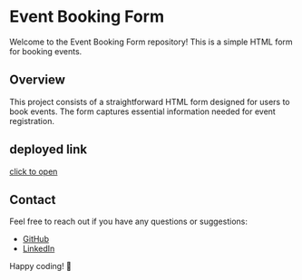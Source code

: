 # Event Booking Form

Welcome to the Event Booking Form repository! This is a simple HTML form for booking events.

## Overview

This project consists of a straightforward HTML form designed for users to book events. The form captures essential information needed for event registration.
## deployed link

[click to open](https://delicate-dragon-32b072.netlify.app/)

## Contact

Feel free to reach out if you have any questions or suggestions:

- [GitHub](https://github.com/Suryaprakash-G26)
- [LinkedIn](https://www.linkedin.com/in/surya-prakash-6b2914191/)

Happy coding! 🚀
